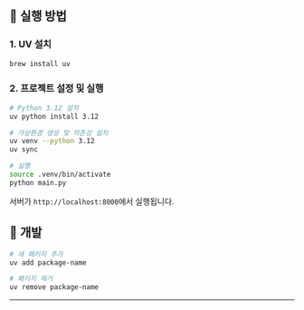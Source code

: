 ## 🚀 실행 방법

### 1. UV 설치

```bash
brew install uv
```

### 2. 프로젝트 설정 및 실행

```bash
# Python 3.12 설치
uv python install 3.12

# 가상환경 생성 및 의존성 설치
uv venv --python 3.12
uv sync

# 실행
source .venv/bin/activate
python main.py
```

서버가 `http://localhost:8000`에서 실행됩니다.

## 🔧 개발

```bash
# 새 패키지 추가
uv add package-name

# 패키지 제거
uv remove package-name
```

---

